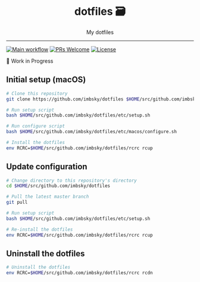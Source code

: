 <div align="center">
<h1>dotfiles 🗃</h1>
My dotfiles
</div>
<hr />

[![Main workflow](https://github.com/imbsky/dotfiles/workflows/Main%20workflow/badge.svg)](https://github.com/imbsky/dotfiles/actions)
[![PRs Welcome](https://img.shields.io/badge/PRs-welcome-brightgreen.svg)](http://makeapullrequest.com)
[![License](https://img.shields.io/github/license/imbsky/dotfiles?color=brightgreen)](https://github.com/imbsky/dotfiles/blob/master/LICENSE)

🚧 Work in Progress

## Initial setup (macOS)

```bash
# Clone this repository
git clone https://github.com/imbsky/dotfiles $HOME/src/github.com/imbsky/dotfiles

# Run setup script
bash $HOME/src/github.com/imbsky/dotfiles/etc/setup.sh

# Run configure script
bash $HOME/src/github.com/imbsky/dotfiles/etc/macos/configure.sh

# Install the dotfiles
env RCRC=$HOME/src/github.com/imbsky/dotfiles/rcrc rcup
```

## Update configuration

```bash
# Change directory to this repository's directory
cd $HOME/src/github.com/imbsky/dotfiles

# Pull the latest master branch
git pull

# Run setup script
bash $HOME/src/github.com/imbsky/dotfiles/etc/setup.sh

# Re-install the dotfiles
env RCRC=$HOME/src/github.com/imbsky/dotfiles/rcrc rcup
```

## Uninstall the dotfiles

```bash
# Uninstall the dotfiles
env RCRC=$HOME/src/github.com/imbsky/dotfiles/rcrc rcdn
```
